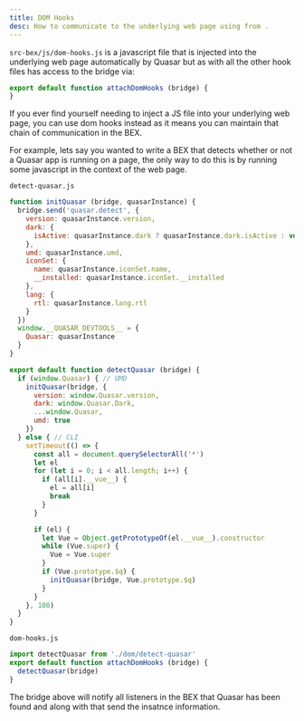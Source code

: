 ```yaml
---
title: DOM Hooks
desc: How to communicate to the underlying web page using from .
---
```


`src-bex/js/dom-hooks.js` is a javascript file that is injected into the underlying web page automatically by Quasar but
as with all the other hook files has access to the bridge via:

```js
export default function attachDomHooks (bridge) {
}
```

If you ever find yourself needing to inject a JS file into your underlying web page, you can use dom hooks instead as it
means you can maintain that chain of communication in the BEX.

For example, lets say you wanted to write a BEX that detects whether or not a Quasar app is running on a page, the only
way to do this is by running some javascript in the context of the web page.

`detect-quasar.js`
```js
function initQuasar (bridge, quasarInstance) {
  bridge.send('quasar.detect', {
    version: quasarInstance.version,
    dark: {
      isActive: quasarInstance.dark ? quasarInstance.dark.isActive : void 0
    },
    umd: quasarInstance.umd,
    iconSet: {
      name: quasarInstance.iconSet.name,
      __installed: quasarInstance.iconSet.__installed
    },
    lang: {
      rtl: quasarInstance.lang.rtl
    }
  })
  window.__QUASAR_DEVTOOLS__ = {
    Quasar: quasarInstance
  }
}

export default function detectQuasar (bridge) {
  if (window.Quasar) { // UMD
    initQuasar(bridge, {
      version: window.Quasar.version,
      dark: window.Quasar.Dark,
      ...window.Quasar,
      umd: true
    })
  } else { // CLI
    setTimeout(() => {
      const all = document.querySelectorAll('*')
      let el
      for (let i = 0; i < all.length; i++) {
        if (all[i].__vue__) {
          el = all[i]
          break
        }
      }

      if (el) {
        let Vue = Object.getPrototypeOf(el.__vue__).constructor
        while (Vue.super) {
          Vue = Vue.super
        }
        if (Vue.prototype.$q) {
          initQuasar(bridge, Vue.prototype.$q)
        }
      }
    }, 100)
  }
}
```

`dom-hooks.js`
```js
import detectQuasar from './dom/detect-quasar'
export default function attachDomHooks (bridge) {
  detectQuasar(bridge)
}
```

The bridge above will notify all listeners in the BEX that Quasar has been found and along with that send the insatnce
information.
